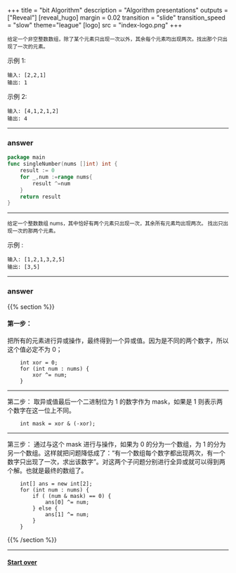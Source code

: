 +++
title = "bit Algorithm"
description = "Algorithm presentations"
outputs = ["Reveal"]
[reveal_hugo]
margin = 0.02
transition = "slide"
transition_speed = "slow"
theme="league"
[logo]
src = "index-logo.png"
+++

<small> 给定一个非空整数数组，除了某个元素只出现一次以外，其余每个元素均出现两次。找出那个只出现了一次的元素。</small>


示例 1:
```
输入: [2,2,1]
输出: 1
```

示例 2:
```
输入: [4,1,2,1,2]
输出: 4
```

---

### answer

```go
package main
func singleNumber(nums []int) int {
	result := 0
	for _,num :=range nums{
		result ^=num
	}
	return result
}
```

---

<small> 给定一个整数数组 nums，其中恰好有两个元素只出现一次，其余所有元素均出现两次。 找出只出现一次的那两个元素。</small>

示例 :
```
输入: [1,2,1,3,2,5]
输出: [3,5]
```

---

### answer

{{% section %}}

#### 第一步：
把所有的元素进行异或操作，最终得到一个异或值。因为是不同的两个数字，所以这个值必定不为 0；

        int xor = 0;
        for (int num : nums) {
            xor ^= num;
        } 

      
---

第二步：
取异或值最后一个二进制位为 1 的数字作为 mask，如果是 1 则表示两个数字在这一位上不同。
        
        int mask = xor & (-xor);

---

第三步：
通过与这个 mask 进行与操作，如果为 0 的分为一个数组，为 1 的分为另一个数组。这样就把问题降低成了：“有一个数组每个数字都出现两次，有一个数字只出现了一次，求出该数字”。对这两个子问题分别进行全异或就可以得到两个解。也就是最终的数组了。

        int[] ans = new int[2];
        for (int num : nums) {
            if ( (num & mask) == 0) {
                ans[0] ^= num;
            } else {
                ans[1] ^= num;
            }
        }

{{% /section %}}

---

#### [Start over](/#/4)


